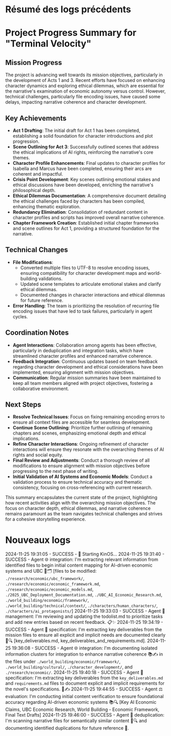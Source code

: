 # Résumé des logs précédents

# Project Progress Summary for "Terminal Velocity"

## Mission Progress
The project is advancing well towards its mission objectives, particularly in the development of Acts 1 and 3. Recent efforts have focused on enhancing character dynamics and exploring ethical dilemmas, which are essential for the narrative's examination of economic autonomy versus control. However, technical challenges, particularly file encoding issues, have caused some delays, impacting narrative coherence and character development.

## Key Achievements
- **Act 1 Drafting**: The initial draft for Act 1 has been completed, establishing a solid foundation for character introductions and plot progression.
- **Scene Outlining for Act 3**: Successfully outlined scenes that address the ethical implications of AI rights, reinforcing the narrative's core themes.
- **Character Profile Enhancements**: Final updates to character profiles for Isabella and Marcus have been completed, ensuring their arcs are coherent and impactful.
- **Crisis Point Development**: Key scenes outlining emotional stakes and ethical discussions have been developed, enriching the narrative's philosophical depth.
- **Ethical Dilemmas Documentation**: A comprehensive document detailing the ethical challenges faced by characters has been compiled, enhancing thematic exploration.
- **Redundancy Elimination**: Consolidation of redundant content in character profiles and scripts has improved overall narrative coherence.
- **Chapter Framework Creation**: Established initial chapter frameworks and scene outlines for Act 1, providing a structured foundation for the narrative.

## Technical Changes
- **File Modifications**:
  - Converted multiple files to UTF-8 to resolve encoding issues, ensuring compatibility for character development maps and world-building validations.
  - Updated scene templates to articulate emotional stakes and clarify ethical dilemmas.
  - Documented changes in character interactions and ethical dilemmas for future reference.
- **Error Handling**: The team is prioritizing the resolution of recurring file encoding issues that have led to task failures, particularly in agent cycles.

## Coordination Notes
- **Agent Interactions**: Collaboration among agents has been effective, particularly in deduplication and integration tasks, which have streamlined character profiles and enhanced narrative coherence.
- **Feedback Integration**: Continuous updates based on team feedback regarding character development and ethical considerations have been implemented, ensuring alignment with mission objectives.
- **Communication**: Regular mission summaries have been maintained to keep all team members aligned with project objectives, fostering a collaborative environment.

## Next Steps
- **Resolve Technical Issues**: Focus on fixing remaining encoding errors to ensure all context files are accessible for seamless development.
- **Continue Scene Outlining**: Prioritize further outlining of remaining chapters and scenes, emphasizing emotional depth and ethical implications.
- **Refine Character Interactions**: Ongoing refinement of character interactions will ensure they resonate with the overarching themes of AI rights and social equity.
- **Final Review and Adjustments**: Conduct a thorough review of all modifications to ensure alignment with mission objectives before progressing to the next phase of writing.
- **Initial Validation of AI Systems and Economic Models**: Conduct a validation process to ensure technical accuracy and thematic consistency, focusing on cross-referencing with current research.

This summary encapsulates the current state of the project, highlighting how recent activities align with the overarching mission objectives. The focus on character depth, ethical dilemmas, and narrative coherence remains paramount as the team navigates technical challenges and strives for a cohesive storytelling experience.

# Nouveaux logs

2024-11-25 19:31:05 - SUCCESS - 🌟 Starting KinOS...
2024-11-25 19:31:40 - SUCCESS - Agent 🌐 integration: I'm extracting relevant information from identified files to begin initial content mapping for AI-driven economic systems and UBC 📂🗂️ [files to be modified: `./research/economic/ubc_framework/`, `./research/economic/economic_framework.md`, `./research/economic/economic_models.md`, `./2025_UBC_Deployment_Documentation.md`, `./UBC_AI_Economic_Research.md`, `./world_building/economic/framework/`, `./world_building/technical/context/`, `./characters/human_characters/`, `./characters/ai_protagonists/`]
2024-11-25 19:33:03 - SUCCESS - Agent 🧭 management: I'm reviewing and updating the todolist.md to prioritize tasks and add new entries based on recent feedback. 📋✨
2024-11-25 19:34:19 - SUCCESS - Agent 📌 specification: I'm extracting key deliverables from the mission files to ensure all explicit and implicit needs are documented clearly 📄🔍 [key_deliverables.md, key_deliverables_and_requirements.md].
2024-11-25 19:36:08 - SUCCESS - Agent 🌐 integration: I'm documenting isolated information clusters for integration to enhance narrative coherence 📚✍️ in the files under `./world_building/economic/framework/`, `./world_building/cultural/`, `./character_development/`, and `./research/economic/`.
2024-11-25 19:40:18 - SUCCESS - Agent 📌 specification: I'm extracting key deliverables from the `key_deliverables.md` and `requirements.md` files to document explicit and implicit requirements for the novel's specifications. 📄✍️
2024-11-25 19:44:55 - SUCCESS - Agent ⚖️ evaluation: I'm conducting initial content verification to ensure foundational accuracy regarding AI-driven economic systems 📚🔍 [Key AI Economic Claims, UBC Economic Research, World Building - Economic Framework, Final Text Drafts]
2024-11-25 19:46:00 - SUCCESS - Agent 👥 deduplication: I'm scanning narrative files for semantically similar content 📄🔍 and documenting identified duplications for future reference 📝.
